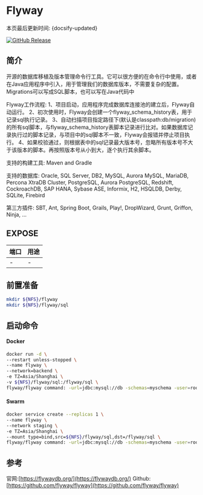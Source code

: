 # Flyway

本页最后更新时间: {docsify-updated}

[![GitHub Release](https://img.shields.io/github/release/flyway/flyway.svg)](https://github.com/flyway/flyway/releases/latest)

## 简介

开源的数据库移植及版本管理命令行工具。它可以很方便的在命令行中使用，或者在Java应用程序中引入，用于管理我们的数据库版本，不需要复杂的配置。Migrations可以写成SQL脚本，也可以写在Java代码中

Flyway工作流程:
1、项目启动，应用程序完成数据库连接池的建立后，Flyway自动运行。
2、初次使用时，Flyway会创建一个flyway_schema_history表，用于记录sql执行记录。
3、自动扫描项目指定路径下(默认是classpath:db/migration)的所有sql脚本，与flyway_schema_history表脚本记录进行比对。如果数据库记录执行过的脚本记录，与项目中的sql脚本不一致，Flyway会报错并停止项目执行。
4、如果校验通过，则根据表中的sql记录最大版本号，忽略所有版本号不大于该版本的脚本。再按照版本号从小到大，逐个执行其余脚本。

支持的构建工具:
Maven and Gradle

支持的数据库:
Oracle, SQL Server, DB2, MySQL, Aurora MySQL, MariaDB, Percona XtraDB Cluster, PostgreSQL, Aurora PostgreSQL, Redshift, CockroachDB, SAP HANA, Sybase ASE, Informix, H2, HSQLDB, Derby, SQLite, Firebird

第三方插件:
SBT, Ant, Spring Boot, Grails, Play!, DropWizard, Grunt, Griffon, Ninja, ...


## EXPOSE

| 端口 | 用途 |
| :--- | :--- |
| - | - |



## 前置准备

```bash
mkdir ${NFS}/flyway
mkdir ${NFS}/flyway/sql
```


## 启动命令

<!-- tabs:start -->
#### **Docker**

```bash
docker run -d \
--restart unless-stopped \
--name flyway \
--network=backend \
-e TZ=Asia/Shanghai \
-v ${NFS}/flyway/sql:/flyway/sql \
flyway/flyway command: -url=jdbc:mysql://db -schemas=myschema -user=root -password=P@ssw0rd -connectRetries=60 migrate

```


#### **Swarm**

```bash
docker service create --replicas 1 \
--name flyway \
--network staging \
-e TZ=Asia/Shanghai \
--mount type=bind,src=${NFS}/flyway/sql,dst=/flyway/sql \
flyway/flyway command: -url=jdbc:mysql://db -schemas=myschema -user=root -password=P@ssw0rd -connectRetries=60  migrate
```

<!-- tabs:end -->



## 参考

官网:[https://flywaydb.org/](https://flywaydb.org/)
Github:[https://github.com/flyway/flyway](https://github.com/flyway/flyway)

